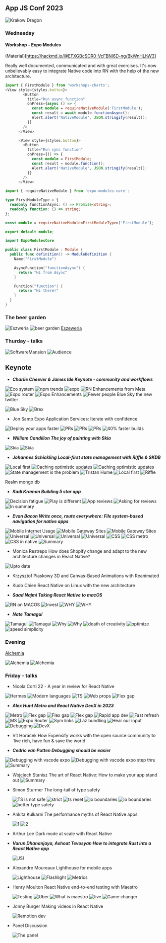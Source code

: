 ## App JS Conf 2023

![Krakow Dragon](photos/IMG_4171.jpeg)

### Wednesday

#### Workshop - Expo Modules

(Material)[https://hackmd.io/@EFXGBcSCR0-VcFBNI6D-ng/BkWnHLhW3]

Really well documented, communicated and with great exercises.
It's now unbelievably easy to integrate Native code into RN with the help of the new architecture.

```ts
import { FirstModule } from 'workshops-charts';
<View style={styles.button}>
        <Button
          title="Run async function"
          onPress={async () => {
            const module = requireNativeModule('FirstModule');
            const result = await module.functionAsync();
            Alert.alert('NativeModule', JSON.stringify(result));
          }}
        />
      </View>

      <View style={styles.button}>
        <Button
          title="Run sync function"
          onPress={() => {
            const module = FirstModule;
            const result = module.function();
            Alert.alert('NativeModule', JSON.stringify(result));
          }}
        />
      </View>
```

```ts
import { requireNativeModule } from 'expo-modules-core';

type FirstModuleType = {
  readonly functionAsync: () => Promise<string>;
  readonly function: () => string;
};

const module = requireNativeModule<FirstModuleType>('FirstModule');

export default module;
```

```swift
import ExpoModulesCore

public class FirstModule : Module {
  public func definition() -> ModuleDefinition {
    Name("FirstModule")

    AsyncFunction("functionAsync") {
      return "Hi from Async"
    }

    Function("function") {
      return "Hi there!"
    }
  }
}
```

### The beer garden

![Eszweria](photos/IMG_4143.jpeg)
![beer garden](photos/IMG_4140.jpeg)
[Eszeweria](https://www.google.com/maps/place/Eszeweria/@50.0506342,19.9445393,3a,75y,90t/data=!3m8!1e2!3m6!1sAF1QipM1A1aGMkP777Ueb06wiToingpHWz3pIEnKFwk!2e10!3e12!6shttps:%2F%2Flh5.googleusercontent.com%2Fp%2FAF1QipM1A1aGMkP777Ueb06wiToingpHWz3pIEnKFwk%3Dw114-h86-k-no!7i4032!8i3024!4m17!1m9!3m8!1s0x47165b6a2e7d8bef:0x62672e9c1bce5ed7!2sKazimierz,+Kraków,+Polen!3b1!8m2!3d50.0485563!4d19.9447183!10e5!16zL20vMDJ2cHk4!3m6!1s0x47165b7d5b894933:0xfff2cca5d376a5e6!8m2!3d50.0505691!4d19.9445711!10e5!16s%2Fg%2F11gmt9t0bn?entry=ttu)

### Thurday - talks

![SoftwareMansion](photos/IMG_4150.jpeg)
![Audience](photos/IMG_4151.jpeg)

## Keynote

- **_Charlie Cheever & James Ide
  Keynote - community and workflows_**

![Eco system](photos/IMG_4166.jpeg)
![npm trends](photos/IMG_4157.jpeg)
![expo](photos/IMG_4158.jpeg)
![RN Enhancements from Meta](photos/IMG_4162.jpeg)
![Expo router](photos/IMG_4163.jpeg)
![Expo Enhancements](photos/IMG_4164.jpeg)
![Fewer people](photos/IMG_4165.jpeg)
Blue Sky the new twitter

![Blue Sky](photos/IMG_4167.jpeg)
![Brex](photos/IMG_4169.jpeg)

- Jon Samp
  Expo Application Services: Iterate with confidence

![Deploy your apps faster](photos/IMG_4171.jpeg)
![PRs](photos/IMG_4176.jpeg)
![PRs](photos/IMG_4177.jpeg)
![PRs](photos/IMG_4182.jpeg)
![40% faster builds](photos/IMG_4184.jpeg)

- **_William Candillon
  The joy of painting with Skia_**

![Skia](photos/IMG_4188.jpeg)
![Skia](photos/IMG_4185.jpeg)

- **_Johannes Schickling
  Local-first state management with Riffle & SKDB_**

![Local first](photos/IMG_4189.jpeg)
![Caching optimistic updates](photos/IMG_4191.jpeg)
![Caching optimistic updates](photos/IMG_4192.jpeg)
![State management is the problem](photos/IMG_4194.jpeg)
![Tristan Hume](photos/IMG_4196.jpeg)
![Local first](photos/IMG_4197.jpeg)
![Riffle](photos/IMG_4203.jpeg)

Realm mongo db

- **_Kadi Kraman
  Building 5 star app_**

![Decision fatigue](photos/IMG_4205.jpeg)
![Play is different](photos/IMG_4206.jpeg)
![App reviews](photos/IMG_4208.jpeg)
![Asking for reviews](photos/IMG_4210.jpeg)
![In summary](photos/IMG_4214.jpeg)

- **_Evan Bacon
  Write once, route everywhere: File system-based navigation for native apps_**

![Mobile Internet Usage](photos/IMG_4215.jpeg)
![Mobile Gateway Sites](photos/IMG_4216.jpeg)
![Mobile Gateway Sites](photos/IMG_4217.jpeg)
![Universal](photos/IMG_4218.jpeg)
![Universal](photos/IMG_4219.jpeg)
![Universal](photos/IMG_4220.jpeg)
![Universal](photos/IMG_4221.jpeg)
![CSS](photos/IMG_4225.jpeg)
![CSS metro](photos/IMG_4226.jpeg)
![CSS in native](photos/IMG_4227.jpeg)
![Summary](photos/IMG_4229.jpeg)

- Monica Restrepo
  How does Shopify change and adapt to the new architecture changes in React Native?

![Upto date](photos/IMG_4230.jpeg)

- Krzysztof Piaskowy
  3D and Canvas-Based Animations with Reanimated

- Kudo Chien
  React Native on Linux with the new architecture

- **_Saad Najmi
  Taking React Native to macOS_**

![RN on MACOS](photos/IMG_4237.jpeg)
![Invest](photos/IMG_4238.jpeg)
![WHY](photos/IMG_4239.jpeg)
![WHY](photos/IMG_4247.jpeg)

- **_Nate
  Tamagui_**

![Tamagui](photos/IMG_4248.jpeg)
![Tamagui](photos/IMG_4249.jpeg)
![Why](photos/IMG_4251.jpeg)
![Why](photos/IMG_4254.jpeg)
![death of creativity](photos/IMG_4255.jpeg)
![optimize](photos/IMG_4257.jpeg)
![speed simplicity](photos/IMG_4263.jpeg)

### Evening

[Alchemia](https://www.google.com/maps/place/Alchemia/@50.0522148,19.9450978,3a,75y,90t/data=!3m8!1e2!3m6!1sAF1QipOpEgS-hbJxkLkyERbXAKPiIGmhnWkkeOa0elEe!2e10!3e12!6shttps:%2F%2Flh5.googleusercontent.com%2Fp%2FAF1QipOpEgS-hbJxkLkyERbXAKPiIGmhnWkkeOa0elEe%3Dw99-h86-k-no!7i1334!8i1151!4m16!1m8!3m7!1s0x47165b6a5d7eda4b:0x71c57113b17f155e!2splac+Nowy,+31-056+Kraków,+Polen!3b1!8m2!3d50.0518711!4d19.9446205!16s%2Fg%2F123266t4!3m6!1s0x47165b6c64662dab:0x5daf119c1937989d!8m2!3d50.0521919!4d19.9450021!10e5!16s%2Fg%2F11fmlf4d1n?entry=ttu)

![Alchemia](photos/IMG_4268.jpeg)
![Alchemia](photos/IMG_4269.jpeg)

### Friday - talks

- Nicola Corti
  22 - A year in review for React Native

![Hermes](photos/IMG_4281.jpeg)
![Modern languages](photos/IMG_4282.jpeg)
![TS](photos/IMG_4283.jpeg)
![Web props](photos/IMG_4284.jpeg)
![Flex gap](photos/IMG_4285.jpeg)

- **_Alex Hunt
  Metro and React Native DevX in 2023_**

![Metro](photos/IMG_4292.jpeg)
![Flex gap](photos/IMG_4288.jpeg)
![Flex gap](photos/IMG_4292.jpeg)
![Flex gap](photos/IMG_4293.jpeg)
![Rapid app dev](photos/IMG_4295.jpeg)
![Fast refresh](photos/IMG_4297.jpeg)
![MS](photos/IMG_4299.jpeg)
![Expo Router](photos/IMG_4300.jpeg)
![Sym links](photos/IMG_4302.jpeg)
![Laz bundling](photos/IMG_4307.jpeg)
![Hear our input](photos/IMG_4309.jpeg)
![Debugging](photos/IMG_4310.jpeg)
![DevX](photos/IMG_4311.jpeg)

- Vít Horáček
  How Expensify works with the open source community to 'live rich, have fun & save the world'

- **_Cedric van Putten
  Debugging should be easier_**

![Debugging with vscode expo ](photos/IMG_4316.jpeg)
![Debugging with vscode expo step thru ](photos/IMG_4317.jpeg)
![Summary](photos/IMG_4320.jpeg)

- Wojciech Stanisz
  The art of React Native: How to make your app stand out
  ![Summary](photos/IMG_4321.jpeg)

- Simon Sturmer
  The long-tail of type safety

  ![TS is not safe](photos/IMG_4323.jpeg)
  ![strict](photos/IMG_4324.jpeg)
  ![ts reset](photos/IMG_4325.jpeg)
  ![io boundaries](photos/IMG_4326.jpeg)
  ![io boundaries](photos/IMG_4329.jpeg)
  ![better type safety](photos/IMG_4330.jpeg)

- Ankita Kulkarni
  The performance myths of React Native apps

  ![1](photos/IMG_4331.jpeg)
  ![2](photos/IMG_4332.jpeg)

- Arthur Lee
  Dark mode at scale with React Native

- **_Varun Dhananjaya, Ashoat Tevosyan
  How to integrate Rust into a React Native app_**

  ![JSI](photos/IMG_4335.jpeg)

- Alexandre Moureaux
  Lighthouse for mobile apps

  ![Lighthouse](photos/IMG_4336.jpeg)
  ![Flashlight](photos/IMG_4337.jpeg)
  ![Metrics](photos/IMG_4339.jpeg)

- Henry Moulton
  React Native end-to-end testing with Maestro

  ![Testing](photos/IMG_4345.jpeg)
  ![Uber](photos/IMG_4346.jpeg)
  ![What is maestro](photos/IMG_4348.jpeg)
  ![live](photos/IMG_4350.jpeg)
  ![Game changer](photos/IMG_4351.jpeg)

- Jonny Burger
  Making videos in React Native

  ![Remotion dev](photos/IMG_4353.jpeg)

- Panel Discussion

  ![The panel](photos/IMG_4354.jpeg)

